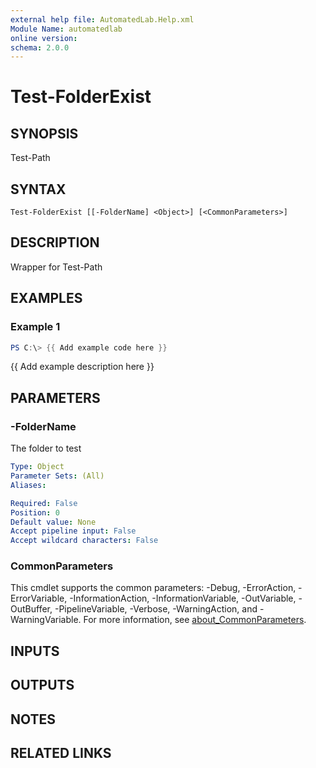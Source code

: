 ```yaml
---
external help file: AutomatedLab.Help.xml
Module Name: automatedlab
online version:
schema: 2.0.0
---
```


# Test-FolderExist

## SYNOPSIS
Test-Path

## SYNTAX

```
Test-FolderExist [[-FolderName] <Object>] [<CommonParameters>]
```

## DESCRIPTION
Wrapper for Test-Path

## EXAMPLES

### Example 1
```powershell
PS C:\> {{ Add example code here }}
```

{{ Add example description here }}

## PARAMETERS

### -FolderName
The folder to test

```yaml
Type: Object
Parameter Sets: (All)
Aliases:

Required: False
Position: 0
Default value: None
Accept pipeline input: False
Accept wildcard characters: False
```

### CommonParameters
This cmdlet supports the common parameters: -Debug, -ErrorAction, -ErrorVariable, -InformationAction, -InformationVariable, -OutVariable, -OutBuffer, -PipelineVariable, -Verbose, -WarningAction, and -WarningVariable. For more information, see [about_CommonParameters](http://go.microsoft.com/fwlink/?LinkID=113216).

## INPUTS

## OUTPUTS

## NOTES

## RELATED LINKS
